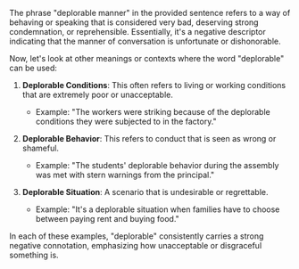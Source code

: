 The phrase "deplorable manner" in the provided sentence refers to a way of behaving or speaking that is considered very bad, deserving strong condemnation, or reprehensible. Essentially, it's a negative descriptor indicating that the manner of conversation is unfortunate or dishonorable.

Now, let's look at other meanings or contexts where the word "deplorable" can be used:

1. **Deplorable Conditions**: This often refers to living or working conditions that are extremely poor or unacceptable.
   - Example: "The workers were striking because of the deplorable conditions they were subjected to in the factory."

2. **Deplorable Behavior**: This refers to conduct that is seen as wrong or shameful.
   - Example: "The students' deplorable behavior during the assembly was met with stern warnings from the principal."

3. **Deplorable Situation**: A scenario that is undesirable or regrettable.
   - Example: "It's a deplorable situation when families have to choose between paying rent and buying food."

In each of these examples, "deplorable" consistently carries a strong negative connotation, emphasizing how unacceptable or disgraceful something is.